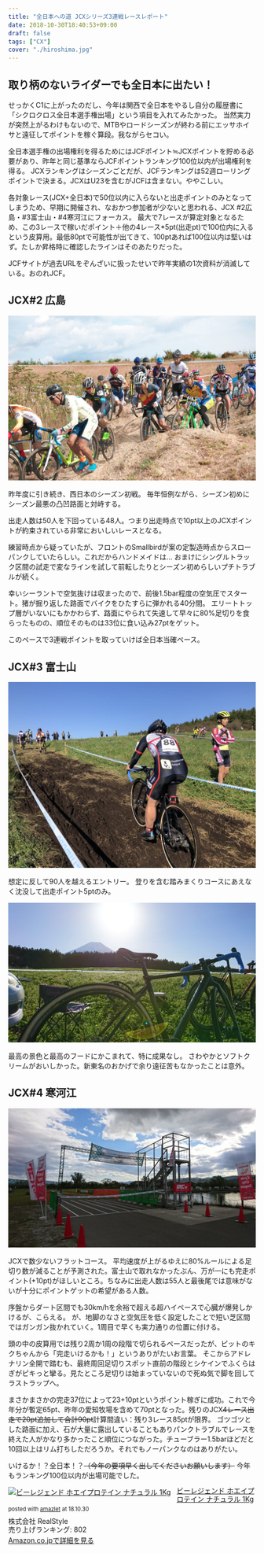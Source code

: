 ```yaml
---
title: "全日本への道 JCXシリーズ3連戦レースレポート"
date: 2018-10-30T18:40:53+09:00
draft: false
tags: ["CX"]
cover: "./hiroshima.jpg"
---
```


## 取り柄のないライダーでも全日本に出たい！

せっかくC1に上がったのだし、今年は関西で全日本をやるし自分の履歴書に「シクロクロス全日本選手権出場」という項目を入れてみたかった。 
当然実力が突然上がるわけもないので、MTBやロードシーズンが終わる前にエッサホイサと遠征してポイントを稼ぐ算段。我ながらセコい。

全日本選手権の出場権利を得るためにはJCFポイント≒JCXポイントを貯める必要があり、昨年と同じ基準ならJCFポイントランキング100位以内が出場権利を得る。
JCXランキングはシーズンごとだが、JCFランキングは52週ローリングポイントで決まる。JCXはU23を含むがJCFは含まない。ややこしい。

各対象レース(JCX+全日本)で50位以内に入らないと出走ポイントのみとなってしまうため、早期に開催され、なおかつ参加者が少ないと思われる、JCX #2広島・#3富士山・#4寒河江にフォーカス。 
最大で7レースが算定対象となるため、この3レースで稼いだポイント＋他の4レース*5pt(出走pt)で100位内に入るという皮算用。最低80ptで可能性が出てきて、100ptあれば100位以内は堅いはず。たしか昇格時に確認したラインはそのあたりだった。

JCFサイトが過去URLをぞんざいに扱ったせいで昨年実績の1次資料が消滅している。おのれJCF。

## JCX#2 広島

![image](./hiroshima.jpg)

昨年度に引き続き、西日本のシーズン初戦。 
毎年恒例ながら、シーズン初めにシーズン最悪の凸凹路面と対峙する。

出走人数は50人を下回っている48人。つまり出走時点で10pt以上のJCXポイントが約束されている非常においしいレースとなる。

練習時点から疑っていたが、フロントのSmallbirdが案の定製造時点からスローパンクしていたらしい。これだからハンドメイドは… 
おまけにシングルトラック区間の試走で変なラインを試して前転したりとシーズン初めらしいプチトラブルが続く。

幸いシーラントで空気抜けは収まったので、前後1.5bar程度の空気圧でスタート。猪が掘り返した路面でバイクをひたすらに弾かれる40分間。
エリートトップ層がいないにもかかわらず、路面にやられて失速して早々に80%足切りを食らったものの、順位そのものは33位に食い込み27ptをゲット。

このペースで3連戦ポイントを取っていけば全日本当確ペース。

## JCX#3 富士山

![image](./fuji.jpg)

想定に反して90人を越えるエントリー。 
登りを含む踏みまくりコースにあえなく沈没して出走ポイント5ptのみ。

![image](./DSC_1705.jpg)


最高の景色と最高のフードにかこまれて、特に成果なし。 
さわやかとソフトクリームがおいしかった。新東名のおかげで余り遠征苦もなかったことは意外。

## JCX#4 寒河江

![image](./DSC_1733.jpg)

JCXで数少ないフラットコース。 
平均速度が上がるゆえに80%ルールによる足切り数が減ることが予測された。富士山で取れなかったぶん、万が一にも完走ポイント(+10pt)がほしいところ。ちなみに出走人数は55人と最後尾では意味がないが十分にポイントゲットの希望がある人数。

序盤からダート区間でも30km/hを余裕で超える超ハイペースで心臓が爆発しかけるが、こらえる。 
が、地脚のなさと空気圧を低く設定したことで短い芝区間ではガンガン抜かれていく。1周目で早くも実力通りの位置に付ける。

頭の中の皮算用では残り2周か1周の段階で切られるペースだったが、ピットのキクちゃんから「完走いけるかも！」というありがたいお言葉。 
そこからアドレナリン全開で踏むも、最終周回足切りスポット直前の階段とシケインでふくらはぎがピキっと攣る。見たところ足切りは始まっていないので死ぬ気で脚を回してラストラップへ。

まさかまさかの完走37位によって23+10ptというポイント稼ぎに成功。これで今年分が暫定65pt、昨年の愛知牧場を含めて70ptとなった。残りのJCX~~4レース出走で20pt追加して合計90pt~~計算間違い：残り3レース85ptが限界。
ゴツゴツとした路面に加え、石が大量に露出していることもありパンクトラブルでレースを終えた人がかなり多かったこと順位につながった。チューブラー1.5barほどだと10回以上はリム打ちしただろうか。それでもノーパンクなのはありがたい。

いけるか！？全日本！？~~（今年の要項早く出してくださいお願いします）~~ 
今年もランキング100位以内が出場可能でした。

<div class="amazlet-box" style="margin-bottom:0px;"><div class="amazlet-image" style="float:left;margin:0px 12px 1px 0px;"><a href="http://www.amazon.co.jp/exec/obidos/ASIN/B0060GI8DE/gensobunya-22/ref=nosim/" name="amazletlink" target="_blank"><img src="https://images-fe.ssl-images-amazon.com/images/I/51eWvljgBdL._SL160_.jpg" alt="ビーレジェンド ホエイプロテイン ナチュラル 1Kg" style="border: none;" /></a></div><div class="amazlet-info" style="line-height:120%; margin-bottom: 10px"><div class="amazlet-name" style="margin-bottom:10px;line-height:120%"><a href="http://www.amazon.co.jp/exec/obidos/ASIN/B0060GI8DE/gensobunya-22/ref=nosim/" name="amazletlink" target="_blank">ビーレジェンド ホエイプロテイン ナチュラル 1Kg</a><div class="amazlet-powered-date" style="font-size:80%;margin-top:5px;line-height:120%">posted with <a href="http://www.amazlet.com/" title="amazlet" target="_blank">amazlet</a> at 18.10.30</div></div><div class="amazlet-detail">株式会社 RealStyle <br />売り上げランキング: 802<br /></div><div class="amazlet-sub-info" style="float: left;"><div class="amazlet-link" style="margin-top: 5px"><a href="http://www.amazon.co.jp/exec/obidos/ASIN/B0060GI8DE/gensobunya-22/ref=nosim/" name="amazletlink" target="_blank">Amazon.co.jpで詳細を見る</a></div></div></div><div class="amazlet-footer" style="clear: left"></div></div>
